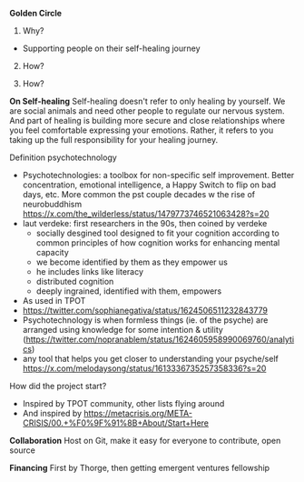 **Golden Circle**
1. Why?
- Supporting people on their self-healing journey
2. How?

3. How?

**On Self-healing**
Self-healing doesn't refer to only healing by yourself. We are social animals and need other people to regulate our nervous system. And part of healing is building more secure and close relationships where you feel comfortable expressing your emotions. Rather, it refers to you taking up the full responsibility for your healing journey.

Definition psychotechnology
- Psychotechnologies: a toolbox for non-specific self improvement. Better concentration, emotional intelligence, a Happy Switch to flip on bad days, etc. More common the pst couple decades w the rise of neurobuddhism https://x.com/the_wilderless/status/1479773746521063428?s=20
- laut verdeke: first researchers in the 90s, then coined by verdeke
	- socially desgined tool designed to fit your cognition according to common principles of how cognition works for enhancing mental capacity
	- we become identified by them as they empower us
	- he includes links like literacy
	- distributed cognition
	- deeply ingrained, identified with them, empowers
- As used in TPOT
- https://twitter.com/sophianegativa/status/1624506511232843779
- Psychotechnology is when formless things (ie. of the psyche) are arranged using knowledge for some intention & utility (https://twitter.com/nopranablem/status/1624605958990069760/analytics)
- any tool that helps you get closer to understanding your psyche/self https://x.com/melodaysong/status/1613336735257358336?s=20

How did the project start?
- Inspired by TPOT community, other lists flying around
- And inspired by https://metacrisis.org/META-CRISIS/00.+%F0%9F%91%8B+About/Start+Here

**Collaboration**
Host on Git, make it easy for everyone to contribute, open source

**Financing**
First by Thorge, then getting emergent ventures fellowship

